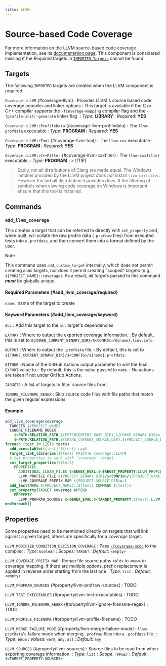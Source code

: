 ```yaml
---
title: LLVM
---
```


# Source-based Code Coverage

For more information on the LLVM source-based code coverage implementation, see
its [documentation
page](https://clang.llvm.org/docs/SourceBasedCodeCoverage.html). This component is considered missing if the *Required* targets in [`IMPORTED Targets`](#imported-targets) cannot be found.

## Targets

The following `IMPORTED` targets are created when the LLVM component is
required.

`Coverage::LLVM` {#coverage-llvm}
: Provides LLVM's source based code coverage compiler and linker options
: This target is available if the C or C++ compiler supports the
  `-fcoverage-mapping` compiler flag and the `-fprofile-instr-generate` linker
  flag.
: *Type*: **LIBRARY**
: *Required*: **YES**

`Coverage::LLVM::ProfileData` {#coverage-llvm-profiledata}
: The `llvm-profdata` executable
: *Type*: **PROGRAM**
: *Required*: **YES**

`Coverage::LLVM::Tool` {#coverage-llvm-tool}
: The `llvm-cov` executable
: *Type*: **PROGRAM**
: *Required*: **YES**

`Coverage::LLVM::C++Filter` {#coverage-llvm-cxxfilter}
: The `llvm-cxxfilter` executable.
: *Type*: **PROGRAM**
: > [!TIP]
  > Sadly, not all distributions of Clang are made equal. The Windows installer
  > provided by the LLVM project *does not* install `llvm-cxxfilter`. However
  > the tarball distribution it provides *does*. If the filtering of symbols
  > when viewing code coverage on Windows is important, ensure that this tool
  > is installed.

## Commands

### `add_llvm_coverage`

This creates a target that can be referred to directly with `set_property` and,
when built, will collate the raw profile data (`.profraw` files) from executed
tests into a .`profdata`, and then convert them into a format defined by the
user.

> [!NOTE]
> This command uses `add_custom_target` internally, which does not permit
> creating alias targets, nor does it permit creating "scoped" targets (e.g.,
> `${PROJECT_NAME}::coverage`). As a result, *all targets* passed to this
> command ***must*** be globally unique.

#### Required Parameters {#add_llvm_coverage/required}

`name`
: name of the target to create

#### Keyword Parameters {#add_llvm_coverage/keyword}

`ALL`
: Add this target to the `all` target's dependencies.

`EXPORT`
: Where to output the exported coverage information.
: By default, this is set to
  `${CMAKE_CURRENT_BINARY_DIR}/$<CONFIG>/${name}.lcov.info`.

`OUTPUT`
: Where to output the `.profdata` file.
: By default, this is set to
  `${CMAKE_CURRENT_BINARY_DIR}/$<CONFIG>/${name}.profdata`.

`GITHUB`
: Name of the GitHub Actions output parameter to writ the final `EXPORT` value
  to.
: By default, this is the value passed to `name`.
: No actions are taken if not under GitHub Actions.

`TARGETS`
: A list of targets to filter source files from.

`IGNORE_FILENAME_REGEX`
: Skip source code files with file paths that match the given regular
  expressions.

#### Example

```cmake
add_llvm_coverage(coverage
  TARGETS ${PROJECT_NAME}
  IGNORE_FILENAME_REGEX
    $<PATH:RELATIVE_PATH,${FETCHCONTENT_BASE_DIR},${CMAKE_BINARY_DIR}>
    $<PATH:RELATIVE_PATH,${CMAKE_CURRENT_SOURCE_DIR},${PROJECT_SOURCE_DIR}>)
foreach (test IN LISTS tests)
  add_executable(${test} ${test}.cpp)
  target_link_libraries(${test} PRIVATE Coverage::LLVM)
  # Set properties to work with `coverage` target.
  set_target_properties(${test}
    PROPERTIES
      ADDITIONAL_CLEAN_FILES $<GENEX_EVAL:$<TARGET_PROPERTY:LLVM_PROFILE_FILE>>
      LLVM_PROFILE_FILE ${PROJECT_BINARY_DIR}/$<CONFIG>/${PROJECT_NAME}-${test}.profraw
      LLVM_COVERAGE_PREFIX_MAP ${PROJECT_SOURCE_DIR}=.)
  add_test(NAME ${PROJECT_NAME}::${test} COMMAND ${test})
  set_property(TARGET coverage APPEND
    PROPERTY
      LLVM_PROFRAW_SOURCES $<GENEX_EVAL:$<TARGET_PROPERTY:${test},LLVM_PROFILE_FILE>>)
endforeach()
```
## Properties

Some properties need to be mentioned directly on targets that will link against
a given target, others are specifically for a *coverage* target.

`LLVM_MODIFIED_CONDITION_DECISION_COVERAGE`
: Pass [`-fcoverage-mcdc`][] to the compiler
: *Type*: `boolean`
: *Scopes*: `TARGET`
: *Default*: `<empty>`

`LLVM_COVERAGE_PREFIX_MAP`
: Remap file source paths `<old>` to `<new>` in coverage mapping. If there are
  multiple options, prefix replacement is applied in reverse order starting
  from the last one
: *Type*: `list`
: *Default*: `<empty>`

`LLVM_PROFRAW_SOURCES` {#property/llvm-profraw-sources}
: TODO

`LLVM_TEST_EXECUTABLES` {#property/llvm-test-executables}
: TODO

`LLVM_IGNORE_FILENAME_REGEX` {#property/llvm-ignore-filename-regex}
: TODO

`LLVM_PROFILE_FILENAME` {#property/llvm-profile-filename}
: TODO


`LLVM_MERGE_FAILURE_MODE` {#property/llvm-merge-failure-mode}
: `llvm-profdata`'s failure mode when merging `.profraw` files into a
  `.profdata` file.
: *Type*: `enum`
: *Values*: `warn`, `any`, `all`
: *Default*: `any`

`LLVM_SOURCES` {#property/llvm-sources}
: Source files to be read from when exporting coverage information.
: *Type*: `list`
: *Scope*: `TARGET`
: *Default*: `$<TARGET_PROPERTY:SOURCES>`

[`-fcoverage-mcdc`]: https://clang.llvm.org/docs/SourceBasedCodeCoverage.html#mc-dc-instrumentation

